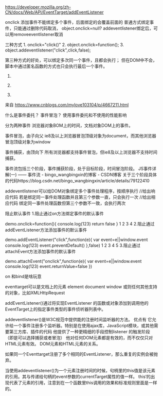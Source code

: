 https://developer.mozilla.org/zh-CN/docs/Web/API/EventTarget/addEventListener

onclick 添加事件不能绑定多个事件，后面绑定的会覆盖前面的
普通方式绑定事件，只能通过删除代码取消，
object.onclick=null?
addeventlistener绑定后，可以用removeeventlistener取消

三种方式 
	1. onclick="click()"
	2. object.onclick=function();
	3. object.addeventlistener("click",click,false);
	
第三种方式的好处，可以绑定多次同一个事件，且都会执行；
但在DOM中不会，脚本中通过匿名函数的方式也只会执行最后一个事件。

1. <div id="btn" onclick="clickone()" onclick="clicktwo()"></div> 
<script>
function clickone(){ alert("hello"); } //执行这个
function clicktwo(){ alert("world!"); }
</script>
2. <div id="btn"></div>
<script>
document.getElementById("btn").onclick = function（）{ alert("hello"); }
document.getElementById("btn").onclick = function（）{ alert("world"); } //执行这个
</script>
3. <div id="btn"></div>
<script>
document.getElementById("btn").addeventlistener("click",clickone,false);
function clickone(){ alert("hello"); } //先执行
document.getElementById("btn").addeventlistener("click",clicktwo,false);
function clicktwo(){ alert("world"); } //后执行
</script>

来自 <https://www.cnblogs.com/mylove103104/p/4667211.html> 

什么是事件委托？
事件冒泡？
使用事件委托和不使用的性能影响

分为两种事件 浏览器对象BOM上的时间，文档对象DOM上的事件。


事件冒泡，由子向父
ie8及以上浏览器冒泡顶级对象为document，而其他浏览器冒泡顶级对象为window

事件捕获，由顶向下
所有浏览器都支持事件冒泡，但ie8及以上浏览器不支持时间捕获。


事件流包括三个阶段，事件捕获阶段，处于目标阶段，时间冒泡阶段。
JS事件详解(一) —— 事件流 - bingo_wangbingxin的博客 - CSDN博客
关于三个阶段具体的代码https://blog.csdn.net/bingo_wangbingxin/article/details/79122410


addeventlistener可以给DOM对象绑定多个事件处理程序，按顺序执行
//给出响应代码
若是绑定同一事件处理函数并且第三个参数一直，只会执行一次
//给出相应代码
绑定同一事件处理函数但第三个参数不一致，会执行两次


阻止默认事件 
1.阻止通过on方法绑定事件的默认事件

demo.onclick=function(){
    console.log(123)
    return false
}
1
2
3
4
2.阻止通过addEventListener方法添加事件的默认事件

demo.addEventListener("click",function(e){
    var event=e||window.event
    console.log(123)
    event.preventDefault()
},false)
1
2
3
4
5
3.阻止通过attachEvent方法添加事件的默认事件

demo.attachEvent("onclick",function(e){
    var event=e||window.event
    console.log(123)
    event.returnValue=false
})


on 和bind是啥玩意


eventtarget可以是文档上的元素 element document  window 或则任何其他支持的对象，比如XMLHttpRequest

addEventListener()通过将实现EventListener 的函数或对象添加到调用他的EventTarget上的指定事件类型的事件侦听器列表中。


addeventlistener()是W3C规范中提供能的注册时间监听器的方法。
优点有
它允许给一个事件注册多个监听器。特别是在使用ajax库，JavaScript模块，或其他需要第三方库、插件的代码
他提供了一种更精细的手段控制listener 的触发阶段（即是可以选择捕获或者冒泡）
他对任何DOM元素都是有效的，而不仅仅只对HTML元素有效。
DOM元素和HTML元素的关系。


如果同一个Eventtarget注册了多个相同的EventListener，那么重复的实例会被抛弃。


当使用addeventlistener()为一个元素注册时间的时候，句柄里的this值是该元素的引用。其与传递给句柄的event参数的currentTarget属性的值一样。
this‘的出现代表了元素的引用，注意到在一个函数里this调用的效果和标准规则里面是一样的。


